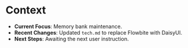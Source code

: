 # Context

- **Current Focus**: Memory bank maintenance.
- **Recent Changes**: Updated `tech.md` to replace Flowbite with DaisyUI.
- **Next Steps**: Awaiting the next user instruction.
